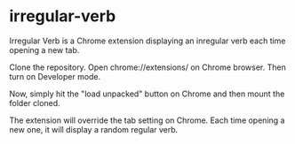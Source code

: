 # irregular-verb

Irregular Verb is a Chrome extension displaying an inregular verb each time opening a new tab.

Clone the repository. Open chrome://extensions/ on Chrome browser. Then turn on Developer mode.

Now, simply hit the "load unpacked" button on Chrome and then mount the folder cloned. 

The extension will override the tab setting on Chrome. Each time opening a new one, it will display a random regular verb.
